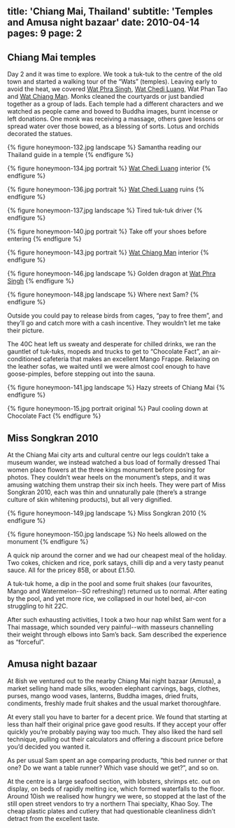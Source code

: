 title: 'Chiang Mai, Thailand'
subtitle: 'Temples and Amusa night bazaar'
date: 2010-04-14
pages: 9
page: 2
---

## Chiang Mai temples

Day 2 and it was time to explore. We took a tuk-tuk to the centre of the old town and started a walking tour of the “Wats” (temples). Leaving early to avoid the heat, we covered [Wat Phra Singh](https://en.wikipedia.org/wiki/Wat_Phra_Singh), [Wat Chedi Luang](https://en.wikipedia.org/wiki/Wat_Chedi_Luang), Wat Phan Tao and [Wat Chiang Man](https://en.wikipedia.org/wiki/Wat_Chiang_Man). Monks cleaned the courtyards or just bandied together as a group of lads. Each temple had a different characters and we watched as people came and bowed to Buddha images, burnt incense or left donations. One monk was receiving a massage, others gave lessons or spread water over those bowed, as a blessing of sorts. Lotus and orchids decorated the statues.

{% figure honeymoon-132.jpg landscape %}
Samantha reading our Thailand guide in a temple
{% endfigure %}

{% figure honeymoon-134.jpg portrait %}
[Wat Chedi Luang](https://en.wikipedia.org/wiki/Wat_Chedi_Luang) interior
{% endfigure %}

{% figure honeymoon-136.jpg portrait %}
[Wat Chedi Luang](https://en.wikipedia.org/wiki/Wat_Chedi_Luang) ruins
{% endfigure %}

{% figure honeymoon-137.jpg landscape %}
Tired tuk-tuk driver
{% endfigure %}

{% figure honeymoon-140.jpg portrait %}
Take off your shoes before entering
{% endfigure %}

{% figure honeymoon-143.jpg portrait %}
[Wat Chiang Man](https://en.wikipedia.org/wiki/Wat_Chiang_Man) interior
{% endfigure %}

{% figure honeymoon-146.jpg landscape %}
Golden dragon at [Wat Phra Singh](https://en.wikipedia.org/wiki/Wat_Phra_Singh)
{% endfigure %}

{% figure honeymoon-148.jpg landscape %}
Where next Sam?
{% endfigure %}

Outside you could pay to release birds from cages, “pay to free them”, and they’ll go and catch more with a cash incentive. They wouldn’t let me take their picture.

The 40C heat left us sweaty and desperate for chilled drinks, we ran the gauntlet of tuk-tuks, mopeds and trucks to get to “Chocolate Fact”, an air-conditioned cafeteria that makes an excellent Mango Frappe. Relaxing on the leather sofas, we waited until we were almost cool enough to have goose-pimples, before stepping out into the sauna.

{% figure honeymoon-141.jpg landscape %}
Hazy streets of Chiang Mai
{% endfigure %}

{% figure honeymoon-15.jpg portrait original %}
Paul cooling down at Chocolate Fact
{% endfigure %}

## Miss Songkran 2010

At the Chiang Mai city arts and cultural centre our legs couldn’t take a museum wander, we instead watched a bus load of formally dressed Thai women place flowers at the three kings monument before posing for photos. They couldn’t wear heels on the monument’s steps, and it was amusing watching them unstrap their six inch heels. They were part of Miss Songkran 2010, each was thin and unnaturally pale (there’s a strange culture of skin whitening products), but all very dignified.

{% figure honeymoon-149.jpg landscape %}
Miss Songkran 2010
{% endfigure %}

{% figure honeymoon-150.jpg landscape %}
No heels allowed on the monument
{% endfigure %}

A quick nip around the corner and we had our cheapest meal of the holiday. Two cokes, chicken and rice, pork satays, chilli dip and a very tasty peanut sauce. All for the pricey 85B, or about £1.50.

A tuk-tuk home, a dip in the pool and some fruit shakes (our favourites, Mango and Watermelon--SO refreshing!) returned us to normal. After eating by the pool, and yet more rice, we collapsed in our hotel bed, air-con struggling to hit 22C.

After such exhausting activities, I took a two hour nap whilst Sam went for a Thai massage, which sounded very painful--with masseurs channelling their weight through elbows into Sam’s back. Sam described the experience as “forceful”.

## Amusa night bazaar

At 8ish we ventured out to the nearby Chiang Mai night bazaar (Amusa), a market selling hand made silks, wooden elephant carvings, bags, clothes, purses, mango wood vases, lanterns, Buddha images, dried fruits, condiments, freshly made fruit shakes and the usual market thoroughfare.

At every stall you have to barter for a decent price. We found that starting at less than half their original price gave good results. If they accept your offer quickly you’re probably paying way too much. They also liked the hard sell technique, pulling out their calculators and offering a discount price before you’d decided you wanted it.

As per usual Sam spent an age comparing products, “this bed runner or that one? Do we want a table runner? Which vase should we get?”, and so on.

At the centre is a large seafood section, with lobsters, shrimps etc. out on display, on beds of rapidly melting ice, which formed waterfalls to the floor. Around 10ish we realised how hungry we were, so stopped at the last of the still open street vendors to try a northern Thai specialty, Khao Soy. The cheap plastic plates and cutlery that had questionable cleanliness didn’t detract from the excellent taste.
